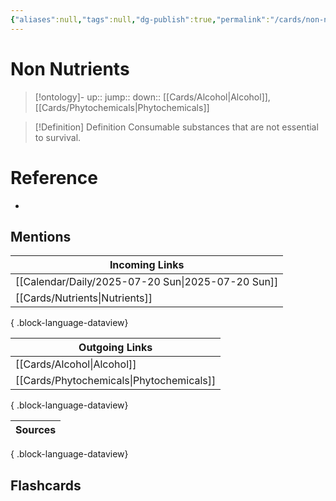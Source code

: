 ```yaml
---
{"aliases":null,"tags":null,"dg-publish":true,"permalink":"/cards/non-nutrients/","dgPassFrontmatter":true}
---
```


# Non Nutrients

> [!ontology]-
> up:: 
> jump:: 
> down:: [[Cards/Alcohol\|Alcohol]], [[Cards/Phytochemicals\|Phytochemicals]]

> [!Definition] Definition
> Consumable substances that are not essential to survival.

# Reference

- 

## Mentions

| Incoming Links                                       |
| ---------------------------------------------------- |
| [[Calendar/Daily/2025-07-20 Sun\|2025-07-20 Sun]] |
| [[Cards/Nutrients\|Nutrients]]                    |

{ .block-language-dataview}

| Outgoing Links                              |
| ------------------------------------------- |
| [[Cards/Alcohol\|Alcohol]]               |
| [[Cards/Phytochemicals\|Phytochemicals]] |

{ .block-language-dataview}

| Sources |
| ------- |

{ .block-language-dataview}

## Flashcards
